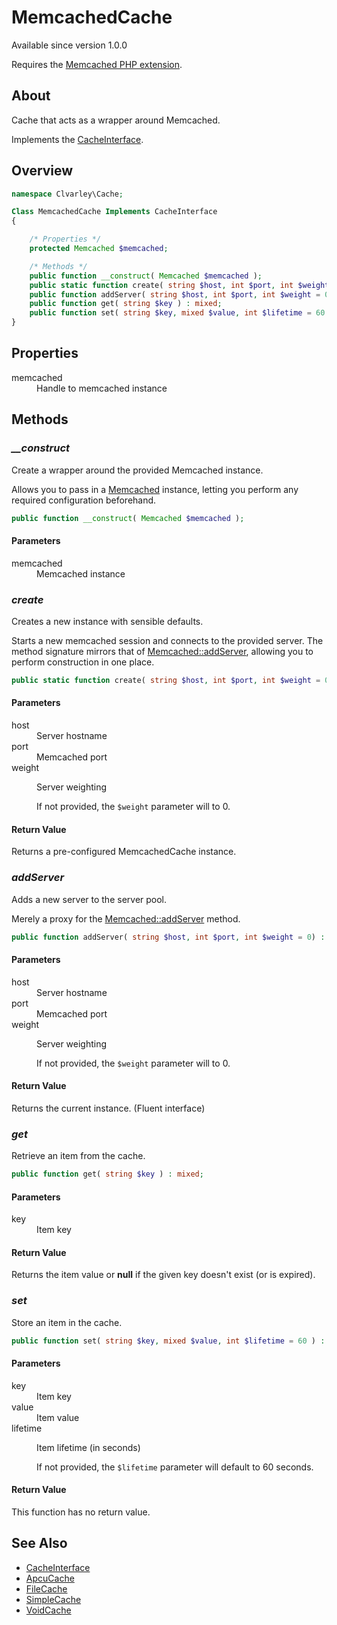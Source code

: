 # MemcachedCache

Available since version 1.0.0

Requires the [Memcached PHP extension](https://www.php.net/manual/en/book.memcached).

## About

Cache that acts as a wrapper around Memcached.

Implements the [CacheInterface](CacheInterface.md).

## Overview

```php
namespace Clvarley\Cache;

Class MemcachedCache Implements CacheInterface
{

    /* Properties */
    protected Memcached $memcached;

    /* Methods */
    public function __construct( Memcached $memcached );
    public static function create( string $host, int $port, int $weight = 0 ) : MemcachedCache;
    public function addServer( string $host, int $port, int $weight = 0 ) : self;
    public function get( string $key ) : mixed;
    public function set( string $key, mixed $value, int $lifetime = 60 ) : void;
}
```

## Properties

<dl>
  <dt>memcached</dt>
  <dd>Handle to memcached instance</dd>
</dl>

## Methods
### *__construct*

Create a wrapper around the provided Memcached instance.

Allows you to pass in a [Memcached](https://www.php.net/manual/en/class.memcached)
instance, letting you perform any required configuration beforehand.

```php
public function __construct( Memcached $memcached );
```

#### Parameters

<dl>
  <dt>memcached</dt>
  <dd>Memcached instance</dd>
</dl>

### *create*

Creates a new instance with sensible defaults.

Starts a new memcached session and connects to the provided server. The method
signature mirrors that of [Memcached::addServer](https://www.php.net/manual/en/memcached.addserver.php),
allowing you to perform construction in one place.

```php
public static function create( string $host, int $port, int $weight = 0 ) : MemcachedCache;
```

#### Parameters

<dl>
  <dt>host</dt>
  <dd>Server hostname</dd>
  <dt>port</dt>
  <dd>Memcached port</dd>
  <dt>weight</dt>
  <dd>
    <p>Server weighting</p>
    <p>If not provided, the <code>$weight</code> parameter will to 0.</p>
  </dd>
</dl>

#### Return Value

Returns a pre-configured MemcachedCache instance.

### *addServer*

Adds a new server to the server pool.

Merely a proxy for the [Memcached::addServer](https://www.php.net/manual/en/memcached.addserver.php)
method.

```php
public function addServer( string $host, int $port, int $weight = 0) : self;
```

#### Parameters

<dl>
  <dt>host</dt>
  <dd>Server hostname</dd>
  <dt>port</dt>
  <dd>Memcached port</dd>
  <dt>weight</dt>
  <dd>
    <p>Server weighting</p>
    <p>If not provided, the <code>$weight</code> parameter will to 0.</p>
  </dd>
</dl>

#### Return Value

Returns the current instance. (Fluent interface)

### *get*

Retrieve an item from the cache.

```php
public function get( string $key ) : mixed;
```

#### Parameters

<dl>
  <dt>key</dt>
  <dd>Item key</dd>
</dl>

#### Return Value

Returns the item value or **null** if the given key doesn't exist (or is
expired).

### *set*

Store an item in the cache.

```php
public function set( string $key, mixed $value, int $lifetime = 60 ) : void;
```

#### Parameters

<dl>
  <dt>key</dt>
  <dd>Item key</dd>
  <dt>value</dt>
  <dd>Item value</dd>
  <dt>lifetime</dt>
  <dd>
    <p>Item lifetime (in seconds)</p>
    <p>If not provided, the <code>$lifetime</code> parameter will default to 60 seconds.</p>
  </dd>
</dl>

#### Return Value

This function has no return value.

## See Also

* [CacheInterface](CacheInterface.md)
* [ApcuCache](ApcuCache.md)
* [FileCache](FileCache.md)
* [SimpleCache](SimpleCache.md)
* [VoidCache](VoidCache.md)
